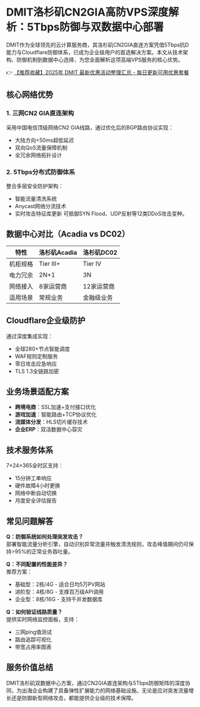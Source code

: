 # DMIT洛杉矶CN2GIA高防VPS深度解析：5Tbps防御与双数据中心部署

DMIT作为全球领先的云计算服务商，其洛杉矶CN2GIA直连方案凭借5Tbps抗D能力与Cloudflare防御体系，已成为企业级用户的首选解决方案。本文从技术架构、防御机制到数据中心选择，为您全面解析这项高端VPS服务的核心优势。

👉 [【推荐收藏】2025年 DMIT 最新优惠活动整理汇总 - 每日更新可用优惠套餐](https://bit.ly/dmit_coupon)

## 核心网络优势

### 1. 三网CN2 GIA直连架构
采用中国电信顶级网络CN2 GIA线路，通过优化后的BGP路由协议实现：
- 大陆方向<50ms超低延迟
- 双向QoS流量保障机制
- 全冗余网络拓扑设计

### 2. 5Tbps分布式防御体系
整合多层安全防护架构：
- 智能流量清洗系统
- Anycast网络分流技术
- 实时攻击特征库更新
可抵御SYN Flood、UDP反射等12类DDoS攻击变种。

## 数据中心对比（Acadia vs DC02）

| 特性        | 洛杉矶Acadia | 洛杉矶DC02 |
|-------------|-------------|------------|
| 机柜规格    | Tier III+    | Tier IV    |
| 电力冗余    | 2N+1        | 3N         |
| 网络接入    | 8家运营商   | 12家运营商 |
| 适用场景    | 常规业务    | 金融级业务 |

## Cloudflare企业级防护
通过深度集成实现：
- 全球280+节点智能调度
- WAF规则定制服务
- 零日攻击应急响应
- TLS 1.3全链路加密

## 业务场景适配方案
- **跨境电商**：SSL加速+支付接口优化
- **游戏加速**：智能路由+TCP协议优化
- **流媒体分发**：HLS切片缓存技术
- **企业ERP**：双活数据中心容灾

## 技术服务体系
7×24×365全时区支持：
- 15分钟工单响应
- 硬件故障4小时更换
- 网络中断自动切换
- 月度安全评估报告

## 常见问题解答

**Q：防御系统如何处理突发攻击？**  
部署智能流量分析引擎，自动识别异常流量并触发清洗规则，攻击峰值期间仍可保持>95%的正常业务吞吐量。

**Q：不同配置的性能差异？**  
推荐方案：
- 基础型：2核/4G - 适合日均5万PV网站
- 进阶型：4核/8G - 支撑百万级API调用
- 企业型：8核/16G - 支持千并发数据库

**Q：如何验证线路质量？**  
提供实时网络监控面板，支持：
- 三网ping值测试
- 路由追踪可视化
- 带宽占用率图表

## 服务价值总结
DMIT洛杉矶双数据中心方案，通过CN2GIA直连架构与5Tbps防御矩阵的深度协同，为出海企业构建了具备弹性扩展能力的网络基础设施。无论是应对突发流量增长还是防御新型网络攻击，都能提供企业级的技术保障。